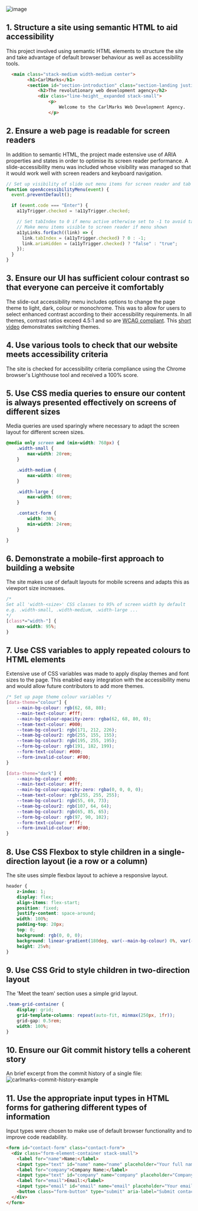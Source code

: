 ![image](https://user-images.githubusercontent.com/32879360/217068775-1f55fa60-5146-4d50-ad08-32dcf8d5a3ba.png)

## 1. Structure a site using semantic HTML to aid accessibility
This project involved using semantic HTML elements to structure the site and take advantage of default browser behaviour as well as accessibility tools.
```html
  <main class="stack-medium width-medium center">
        <h1>CarlMarks</h1>
        <section id="section-introduction" class="section-landing justified">
            <h2>The revolutionary web development agency</h2>
            <div class="line-height__expanded stack-small">
                <p>
                    Welcome to the CarlMarks Web Development Agency.
                </p>
```

## 2. Ensure a web page is readable for screen readers
In addition to semantic HTML, the project made estensive use of ARIA properties and states in order to optimise its screen reader performance. A slide-accessibility menu was included whose visibility was managed so that it would work well with screen readers and keyboard navigation.
```javascript
// Set up visibility of slide out menu items for screen reader and tab index
function openAccessibilityMenu(event) {
  event.preventDefault();

  if (event.code === "Enter") {
    a11yTrigger.checked = !a11yTrigger.checked;

    // Set tabIndex to 0 if menu active otherwise set to -1 to avoid tabbing into menu
    // Make menu items visible to screen reader if menu shown
    a11yLinks.forEach((link) => {
      link.tabIndex = (a11yTrigger.checked) ? 0 : -1;
      link.ariaHidden = (a11yTrigger.checked) ? "false" : "true";
    });
  }
}
```

## 3. Ensure our UI has sufficient colour contrast so that everyone can perceive it comfortably
The slide-out accessibility menu includes options to change the page theme to light, dark, colour or monochrome. This was to allow for users to select enhanced contrast according to their accessibility requirements. In all themes, contrast ratios exceed 4.5:1 and so are [WCAG compliant](https://wcag.com/designers/1-4-3-color-contrast/). This [short video](https://user-images.githubusercontent.com/32879360/217236427-cd9b5288-9bac-48cb-9fcd-69655913bffe.webm) demonstrates switching themes.

## 4. Use various tools to check that our website meets accessibility criteria
The site is checked for accessibility criteria compliance using the Chrome browser's Lighthouse tool and received a 100% score.

## 5. Use CSS media queries to ensure our content is always presented effectively on screens of different sizes
Media queries are used sparingly where necessary to adapt the screen layout for different screen sizes.
```css
@media only screen and (min-width: 768px) {
    .width-small {
        max-width: 20rem;
    }

    .width-medium {
        max-width: 40rem;
    }

    .width-large {
        max-width: 60rem;
    }

    .contact-form {
        width: 30%;
        min-width: 24rem;
    }

}
```
## 6. Demonstrate a mobile-first approach to building a website
The site makes use of default layouts for mobile screens and adapts this as viewport size increases.
```css
/* 
Set all 'width-<size>' CSS classes to 95% of screen width by default
e.g. .width-small, .width-medium, .width-large ...
*/
[class*="width-"] {
    max-width: 95%;
}
```
## 7. Use CSS variables to apply repeated colours to HTML elements
Extensive use of CSS variables was made to apply display themes and font sizes to the page. This enabled easy integration with the accessibility menu and would allow future contributors to add more themes.
```css
/* Set up page theme colour variables */
[data-theme="colour"] {
    --main-bg-colour: rgb(62, 68, 80);
    --main-text-colour: #fff;
    --main-bg-colour-opacity-zero: rgba(62, 68, 80, 0);
    --team-text-colour: #000;
    --team-bg-colour1: rgb(171, 212, 226);
    --team-bg-colour2: rgb(255, 155, 155);
    --team-bg-colour3: rgb(195, 255, 195);
    --form-bg-colour: rgb(191, 182, 199);
    --form-text-colour: #000;
    --form-invalid-colour: #F00;
}

[data-theme="dark"] {
    --main-bg-colour: #000;
    --main-text-colour: #fff;
    --main-bg-colour-opacity-zero: rgba(0, 0, 0, 0);
    --team-text-colour: rgb(255, 255, 255);
    --team-bg-colour1: rgb(55, 69, 73);
    --team-bg-colour2: rgb(107, 64, 64);
    --team-bg-colour3: rgb(65, 85, 65);
    --form-bg-colour: rgb(97, 90, 102);
    --form-text-colour: #fff;
    --form-invalid-colour: #F00;
}
```
## 8. Use CSS Flexbox to style children in a single-direction layout (ie a row or a column)
The site uses simple flexbox layout to achieve a responsive layout.
```css
header {
    z-index: 1;
    display: flex;
    align-items: flex-start;
    position: fixed;
    justify-content: space-around;
    width: 100%;
    padding-top: 20px;
    top: 0;
    background: rgb(0, 0, 0);
    background: linear-gradient(180deg, var(--main-bg-colour) 0%, var(--main-bg-colour), var(--main-bg-colour-opacity-zero) 100%);
    height: 25vh;
}
```
## 9. Use CSS Grid to style children in two-direction layout
The 'Meet the team' section uses a simple grid layout.
```css
.team-grid-container {
    display: grid;
    grid-template-columns: repeat(auto-fit, minmax(250px, 1fr));
    grid-gap: 0.5rem;
    width: 100%;
}
```
## 10. Ensure our Git commit history tells a coherent story
An brief excerpt from the commit history of a single file:
![carlmarks-commit-history-example](https://user-images.githubusercontent.com/32879360/217241861-3360cce0-5069-41a1-87e4-b74b176033d6.png)

## 11. Use the appropriate input types in HTML forms for gathering different types of information
Input types were chosen to make use of default browser functionality and to improve code readability.
```html
<form id="contact-form" class="contact-form">
  <div class="form-element-container stack-small">
    <label for="name">Name:</label>
    <input type="text" id="name" name="name" placeholder="Your full name" aria-label="Name input"required>
    <label for="company">Company Name:</label>
    <input type="text" id="company" name="company" placeholder="Company name" aria-label="Company Name input" required>
    <label for="email">Email:</label>
    <input type="email" id="email" name="email" placeholder="Your email" aria-label="Email input" required>
    <button class="form-button" type="submit" aria-label="Submit contact form">Submit</button>
  </div>
</form>
```
